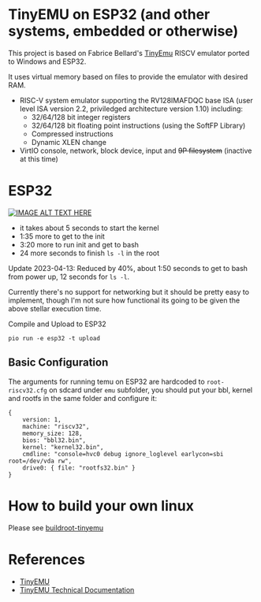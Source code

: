 # TinyEMU on ESP32 (and other systems, embedded or otherwise)

This project is based on Fabrice Bellard's [TinyEmu](https://bellard.org/tinyemu/) RISCV emulator ported to Windows and ESP32. 

It uses virtual memory based on files to provide the emulator with desired RAM.

* RISC-V system emulator supporting the RV128IMAFDQC base ISA (user level ISA version 2.2, priviledged architecture version 1.10) including:
    * 32/64/128 bit integer registers
    * 32/64/128 bit floating point instructions (using the SoftFP Library)
    * Compressed instructions
    * Dynamic XLEN change
* VirtIO console, network, block device, input and ~~9P filesystem~~ (inactive at this time)

# ESP32

[![IMAGE ALT TEXT HERE](https://img.youtube.com/vi/f3a3xeTRj_A/0.jpg)](https://www.youtube.com/watch?v=f3a3xeTRj_A)


* it takes about 5 seconds to start the kernel
* 1:35 more to get to the init
* 3:20 more to run init and get to bash
* 24 more seconds to finish ```ls -l``` in the root

Update 2023-04-13: Reduced by 40%, about 1:50 seconds to get to bash from power up, 12 seconds for `ls -l`.

Currently there's no support for networking but it should be pretty easy to implement, though I'm not sure how functional its going to be given the above stellar execution time.

Compile and Upload to ESP32
```
pio run -e esp32 -t upload
```

## Basic Configuration

The arguments for running temu on ESP32 are hardcoded to ```root-riscv32.cfg``` on sdcard under ```emu``` subfolder, you should put your bbl, kernel and rootfs in the same folder and configure it:
```
{
    version: 1,
    machine: "riscv32",
    memory_size: 128,
    bios: "bbl32.bin",
    kernel: "kernel32.bin",
    cmdline: "console=hvc0 debug ignore_loglevel earlycon=sbi root=/dev/vda rw",
    drive0: { file: "rootfs32.bin" }
}
```

# How to build your own linux
Please see [buildroot-tinyemu](https://github.com/drorgl/buildroot-tinyemu)

# References
* [TinyEMU](https://bellard.org/tinyemu/)
* [TinyEMU Technical Documentation](https://bellard.org/tinyemu/readme.txt)

